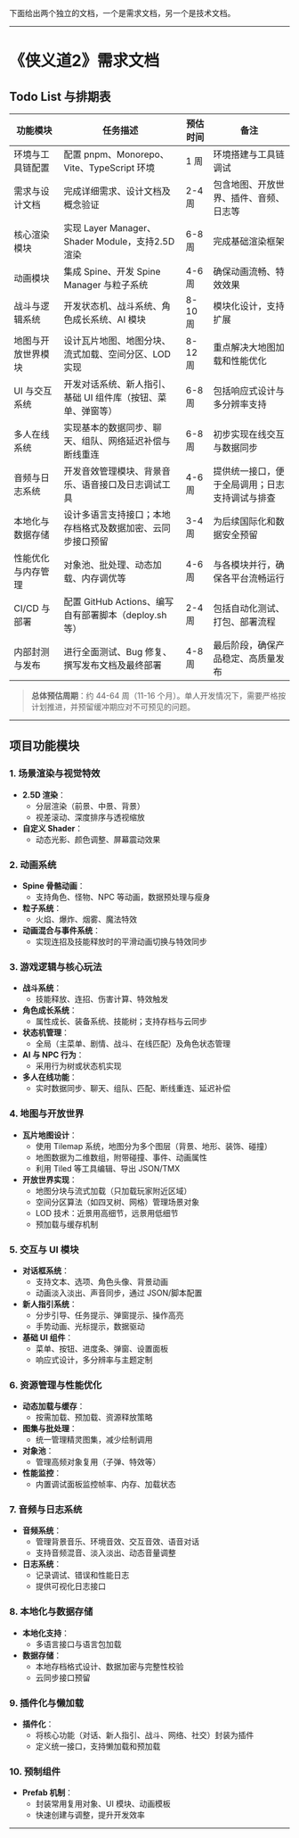 下面给出两个独立的文档，一个是需求文档，另一个是技术文档。

---

# 《侠义道2》需求文档

## Todo List 与排期表

| 功能模块               | 任务描述                                                       | 预估时间       | 备注                                          |
|-----------------------|----------------------------------------------------------------|---------------|-----------------------------------------------|
| 环境与工具链配置       | 配置 pnpm、Monorepo、Vite、TypeScript 环境                     | 1 周          | 环境搭建与工具链调试                          |
| 需求与设计文档         | 完成详细需求、设计文档及概念验证                               | 2-4 周        | 包含地图、开放世界、插件、音频、日志等           |
| 核心渲染模块           | 实现 Layer Manager、Shader Module，支持2.5D 渲染               | 6-8 周        | 完成基础渲染框架                              |
| 动画模块               | 集成 Spine、开发 Spine Manager 与粒子系统                       | 4-6 周        | 确保动画流畅、特效效果                          |
| 战斗与逻辑系统         | 开发状态机、战斗系统、角色成长系统、AI 模块                        | 8-10 周       | 模块化设计，支持扩展                           |
| 地图与开放世界模块     | 设计瓦片地图、地图分块、流式加载、空间分区、LOD 实现               | 8-12 周       | 重点解决大地图加载和性能优化                    |
| UI 与交互系统         | 开发对话系统、新人指引、基础 UI 组件库（按钮、菜单、弹窗等）         | 6-8 周        | 包括响应式设计与多分辨率支持                    |
| 多人在线系统           | 实现基本的数据同步、聊天、组队、网络延迟补偿与断线重连               | 6-8 周        | 初步实现在线交互与数据同步                      |
| 音频与日志系统         | 开发音效管理模块、背景音乐、语音接口及日志调试工具                   | 4-6 周        | 提供统一接口，便于全局调用；日志支持调试与排查      |
| 本地化与数据存储       | 设计多语言支持接口；本地存档格式及数据加密、云同步接口预留            | 3-4 周        | 为后续国际化和数据安全预留                      |
| 性能优化与内存管理     | 对象池、批处理、动态加载、内存调优等                               | 4-6 周        | 与各模块并行，确保各平台流畅运行                 |
| CI/CD 与部署           | 配置 GitHub Actions、编写自有部署脚本（deploy.sh 等）                 | 2-4 周        | 包括自动化测试、打包、部署流程                   |
| 内部封测与发布         | 进行全面测试、Bug 修复、撰写发布文档及最终部署                        | 4-8 周        | 最后阶段，确保产品稳定、高质量发布               |

> **总体预估周期**：约 44-64 周（11-16 个月）。单人开发情况下，需要严格按计划推进，并预留缓冲期应对不可预见的问题。

---

## 项目功能模块

### 1. 场景渲染与视觉特效
- **2.5D 渲染**：  
  - 分层渲染（前景、中景、背景）  
  - 视差滚动、深度排序与透视缩放  
- **自定义 Shader**：  
  - 动态光影、颜色调整、屏幕震动效果

### 2. 动画系统
- **Spine 骨骼动画**：  
  - 支持角色、怪物、NPC 等动画，数据预处理与瘦身  
- **粒子系统**：  
  - 火焰、爆炸、烟雾、魔法特效  
- **动画混合与事件系统**：  
  - 实现连招及技能释放时的平滑动画切换与特效同步

### 3. 游戏逻辑与核心玩法
- **战斗系统**：  
  - 技能释放、连招、伤害计算、特效触发  
- **角色成长系统**：  
  - 属性成长、装备系统、技能树；支持存档与云同步  
- **状态机管理**：  
  - 全局（主菜单、剧情、战斗、在线匹配）及角色状态管理  
- **AI 与 NPC 行为**：  
  - 采用行为树或状态机实现  
- **多人在线功能**：  
  - 实时数据同步、聊天、组队、匹配、断线重连、延迟补偿

### 4. 地图与开放世界
- **瓦片地图设计**：  
  - 使用 Tilemap 系统，地图分为多个图层（背景、地形、装饰、碰撞）  
  - 地图数据为二维数组，附带碰撞、事件、动画属性  
  - 利用 Tiled 等工具编辑、导出 JSON/TMX  
- **开放世界实现**：  
  - 地图分块与流式加载（只加载玩家附近区域）  
  - 空间分区算法（如四叉树、网格）管理场景对象  
  - LOD 技术：近景用高细节，远景用低细节  
  - 预加载与缓存机制

### 5. 交互与 UI 模块
- **对话框系统**：  
  - 支持文本、选项、角色头像、背景动画  
  - 动画淡入淡出、声音同步，通过 JSON/脚本配置  
- **新人指引系统**：  
  - 分步引导、任务提示、弹窗提示、操作高亮  
  - 手势动画、光标提示，数据驱动  
- **基础 UI 组件**：  
  - 菜单、按钮、进度条、弹窗、设置面板  
  - 响应式设计，多分辨率与主题定制

### 6. 资源管理与性能优化
- **动态加载与缓存**：  
  - 按需加载、预加载、资源释放策略  
- **图集与批处理**：  
  - 统一管理精灵图集，减少绘制调用  
- **对象池**：  
  - 管理高频对象复用（子弹、特效等）  
- **性能监控**：  
  - 内置调试面板监控帧率、内存、加载状态

### 7. 音频与日志系统
- **音频系统**：  
  - 管理背景音乐、环境音效、交互音效、语音对话  
  - 支持音频混音、淡入淡出、动态音量调整  
- **日志系统**：  
  - 记录调试、错误和性能日志  
  - 提供可视化日志接口

### 8. 本地化与数据存储
- **本地化支持**：  
  - 多语言接口与语言包加载  
- **数据存储**：  
  - 本地存档格式设计、数据加密与完整性校验  
  - 云同步接口预留

### 9. 插件化与懒加载
- **插件化**：  
  - 将核心功能（对话、新人指引、战斗、网络、社交）封装为插件  
  - 定义统一接口，支持懒加载和预加载

### 10. 预制组件
- **Prefab 机制**：  
  - 封装常用复用对象、UI 模块、动画模板  
  - 快速创建与调整，提升开发效率

---

